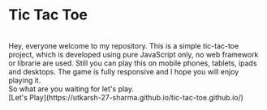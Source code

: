 # Tic Tac Toe
<br>
Hey, everyone welcome to my repository.
This is a simple tic-tac-toe project, which is developed using pure JavaScript only, no web framework or librarie are used.
Still you can play this on mobile phones, tablets, ipads and desktops. The game is fully responsive and I hope you will enjoy playing it.
<br>
So what are you waiting for let's play.
<br>
[Let's Play](https://utkarsh-27-sharma.github.io/tic-tac-toe.github.io/)
